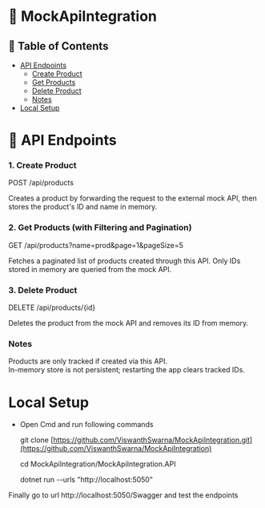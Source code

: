 # 📘 MockApiIntegration

## 📑 Table of Contents
- [API Endpoints](#api-endpoints)
  - [Create Product](#1-create-product)
  - [Get Products](#2-get-products-with-filtering-and-pagination)
  - [Delete Product](#3-delete-product)
  - [Notes](#notes)
- [Local Setup](#local-setup)



# 🔧 API Endpoints
### 1. Create Product
POST /api/products

Creates a product by forwarding the request to the external mock API, then stores the product's ID and name in memory.

### 2. Get Products (with Filtering and Pagination)
GET /api/products?name=prod&page=1&pageSize=5

Fetches a paginated list of products created through this API. Only IDs stored in memory are queried from the mock API.

### 3. Delete Product
DELETE /api/products/{id}

Deletes the product from the mock API and removes its ID from memory.

### Notes
Products are only tracked if created via this API.  
In-memory store is not persistent; restarting the app clears tracked IDs.

# Local Setup 

- Open Cmd and run following commands

  git clone [https://github.com/ViswanthSwarna/MockApiIntegration.git](https://github.com/ViswanthSwarna/MockApiIntegration)
  
  cd MockApiIntegration/MockApiIntegration.API
  
  dotnet run --urls "http://localhost:5050"

Finally go to url http://localhost:5050/Swagger and test the endpoints




